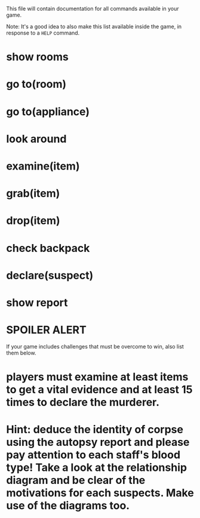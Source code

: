 This file will contain documentation for all commands available in your game.

Note:  It's a good idea to also make this list available inside the game, in response to a `HELP` command.

# show rooms
# go to(room)
# go to(appliance)
# look around
# examine(item)
# grab(item)
# drop(item)
# check backpack
# declare(suspect)
# show report

# SPOILER ALERT

If your game includes challenges that must be overcome to win, also list them below.
# players must examine at least items to get a vital evidence and at least 15 times to declare the murderer.
# Hint: deduce the identity of corpse using the autopsy report and please pay attention to each staff's blood type! Take a look at the relationship diagram and be clear of the motivations for each suspects. Make use of the diagrams too.